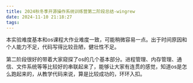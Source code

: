 ```yaml
---
title: 2024秋冬季开源操作系统训练营第二阶段总结-wingrew
date: 2024-11-10 21:18:27
tags:
---
```


本实验难度基本和os课程大作业难度一致，可能稍微容易一点。出于时间原因和个人能力不足，代码写得比较丑陋，健壮性不足。

第二阶段很好的带着大家窥探了os的几个基本部分。进程管理、内存管理、通信、文件系统等等比较好的串联起来了，能够让大家有连贯的感觉，知道os是怎么跑起来的，从教学代码来说，算是比较成功的，环环入扣。
